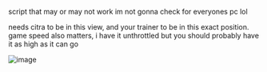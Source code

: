 script that may or may not work im not gonna check for everyones pc lol


needs citra to be in this view, and your trainer to be in this exact position. game speed also matters, i have it unthrottled but you should probably have it as high as it can go

![image](https://github.com/user-attachments/assets/ac7c8021-3775-4418-b712-3c9ca985a1ac)
